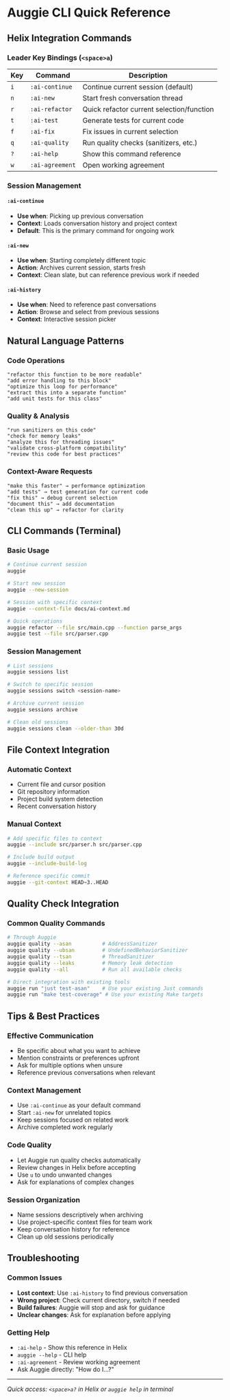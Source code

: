 # Auggie CLI Quick Reference

## Helix Integration Commands

### Leader Key Bindings (`<space>a`)

| Key | Command | Description |
|-----|---------|-------------|
| `i` | `:ai-continue` | Continue current session (default) |
| `n` | `:ai-new` | Start fresh conversation thread |
| `r` | `:ai-refactor` | Quick refactor current selection/function |
| `t` | `:ai-test` | Generate tests for current code |
| `f` | `:ai-fix` | Fix issues in current selection |
| `q` | `:ai-quality` | Run quality checks (sanitizers, etc.) |
| `?` | `:ai-help` | Show this command reference |
| `w` | `:ai-agreement` | Open working agreement |

### Session Management

#### `:ai-continue`
- **Use when**: Picking up previous conversation
- **Context**: Loads conversation history and project context
- **Default**: This is the primary command for ongoing work

#### `:ai-new`
- **Use when**: Starting completely different topic
- **Action**: Archives current session, starts fresh
- **Context**: Clean slate, but can reference previous work if needed

#### `:ai-history`
- **Use when**: Need to reference past conversations
- **Action**: Browse and select from previous sessions
- **Context**: Interactive session picker

## Natural Language Patterns

### Code Operations
```
"refactor this function to be more readable"
"add error handling to this block"
"optimize this loop for performance"
"extract this into a separate function"
"add unit tests for this class"
```

### Quality & Analysis
```
"run sanitizers on this code"
"check for memory leaks"
"analyze this for threading issues"
"validate cross-platform compatibility"
"review this code for best practices"
```

### Context-Aware Requests
```
"make this faster" → performance optimization
"add tests" → test generation for current code
"fix this" → debug current selection
"document this" → add documentation
"clean this up" → refactor for clarity
```

## CLI Commands (Terminal)

### Basic Usage
```bash
# Continue current session
auggie

# Start new session
auggie --new-session

# Session with specific context
auggie --context-file docs/ai-context.md

# Quick operations
auggie refactor --file src/main.cpp --function parse_args
auggie test --file src/parser.cpp
```

### Session Management
```bash
# List sessions
auggie sessions list

# Switch to specific session
auggie sessions switch <session-name>

# Archive current session
auggie sessions archive

# Clean old sessions
auggie sessions clean --older-than 30d
```

## File Context Integration

### Automatic Context
- Current file and cursor position
- Git repository information
- Project build system detection
- Recent conversation history

### Manual Context
```bash
# Add specific files to context
auggie --include src/parser.h src/parser.cpp

# Include build output
auggie --include-build-log

# Reference specific commit
auggie --git-context HEAD~3..HEAD
```

## Quality Check Integration

### Common Quality Commands
```bash
# Through Auggie
auggie quality --asan          # AddressSanitizer
auggie quality --ubsan         # UndefinedBehaviorSanitizer  
auggie quality --tsan          # ThreadSanitizer
auggie quality --leaks         # Memory leak detection
auggie quality --all           # Run all available checks

# Direct integration with existing tools
auggie run "just test-asan"    # Use your existing Just commands
auggie run "make test-coverage" # Use your existing Make targets
```

## Tips & Best Practices

### Effective Communication
- Be specific about what you want to achieve
- Mention constraints or preferences upfront
- Ask for multiple options when unsure
- Reference previous conversations when relevant

### Context Management
- Use `:ai-continue` as your default command
- Start `:ai-new` for unrelated topics
- Keep sessions focused on related work
- Archive completed work regularly

### Code Quality
- Let Auggie run quality checks automatically
- Review changes in Helix before accepting
- Use `u` to undo unwanted changes
- Ask for explanations of complex changes

### Session Organization
- Name sessions descriptively when archiving
- Use project-specific context files for team work
- Keep conversation history for reference
- Clean up old sessions periodically

## Troubleshooting

### Common Issues
- **Lost context**: Use `:ai-history` to find previous conversation
- **Wrong project**: Check current directory, switch if needed
- **Build failures**: Auggie will stop and ask for guidance
- **Unclear changes**: Ask for explanation before applying

### Getting Help
- `:ai-help` - Show this reference in Helix
- `auggie --help` - CLI help
- `:ai-agreement` - Review working agreement
- Ask Auggie directly: "How do I...?"

---

*Quick access: `<space>a?` in Helix or `auggie help` in terminal*

